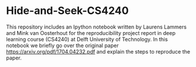 # Hide-and-Seek-CS4240

This repository includes an Ipython notebook written by Laurens Lammers and Mink van Oosterhout for the reproducibility project report in deep learning course (CS4240) at Delft University of Technology. In this notebook we briefly go over the original paper https://arxiv.org/pdf/1704.04232.pdf and explain the steps to reproduce the paper.

##
